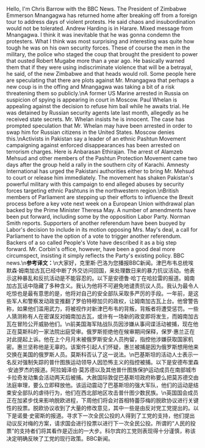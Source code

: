 Hello, I'm Chris Barrow with the BBC News. The President of Zimbabwe Emmerson Mnangagwa has returned home after breaking off from a foreign tour to address days of violent protests. He said chaos and insubordination would not be tolerated. Andrew Harding is in Harare. Mixed message from Mnangagwa. I think it was inevitable that he was gonna condemn the protesters. What I think was most surprising and interesting was quite how tough he was on his own security forces. These of course the men in the military, the police who staged the coup that brought the president to power that ousted Robert Mugabe more than a year ago. He basically warned them that if they were using indiscriminate violence that will be a betrayal, he said, of the new Zimbabwe and that heads would roll. Some people here are speculating that there are plots against Mr. Mnangagwa that perhaps a new coup is in the offing and Mnangagwa was taking a bit of a risk threatening them so publicly.\nA former US Marine arrested in Russia on suspicion of spying is appearing in court in Moscow. Paul Whelan is appealing against the decision to refuse him bail while he awaits trial. He was detained by Russian security agents late last month, allegedly as he received state secrets. Mr. Whelan insists he is innocent. The case has prompted speculation that Mr. Whelan may have been arrested in order to swap him for Russian citizens in the United States. Moscow denies this.\nActivists in Pakistan say a leader of an ethnic Pashtun Movement campaigning against enforced disappearances has been arrested on terrorism charges. Here is Anbarasan Ethirajan. The arrest of Alamzeb Mehsud and other members of the Pashtun Protection Movement came two days after the group held a rally in the southern city of Karachi. Amnesty International has urged the Pakistani authorities either to bring Mr. Mehsud to court or release him immediately. The movement has shaken Pakistan's powerful military with this campaign to end alleged abuses by security forces targeting ethnic Pashtuns in the northwestern region.\nBritish members of Parliament are stepping up their efforts to influence the Brexit process before a key vote next week on a European Union withdrawal plan backed by the Prime Minister Theresa May. A number of amendments have been put forward, including some by the opposition Labor Party. Norman Smith reports. Supporters of another referendum have been buoyed by Labor's decision to include in its motion opposing Mrs. May's deal, a call for Parliament to have the option of a vote to trigger another referendum. Backers of a so called People's Vote have described it as a big step forward. Mr. Corbin's office, however, have been a good deal more circumspect, insisting it simply reflects the Party's existing policy. BBC news.\n**参考译文：**\n大家好，克里斯·巴洛为您播报BBC新闻。津巴布韦总统埃默森·姆南加古瓦已经中断了外交访问回国，来处理数日来的暴力抗议活动。他表示这种暴乱和反抗活动是不能容忍的。以下是安德鲁·哈丁在哈拉雷的报道。姆南加古瓦话中隐藏了多种含义。我认为他将不可避免地谴责抗议人员。我认为最令人吃惊也是最有意思的是，他将对自己的安全部队采取多严厉的手段。一年前，是这些军人和警察发动政变推翻了罗伯特穆加贝的政权，让姆南加古瓦上台。他曾警告称，如果他们滥用武力，将被视作对新津巴布韦的背叛，背叛者将遭受惩罚。一些人猜测称有人在密谋反对姆南加古瓦，或许有一场新的政变即将发生，而姆南加古瓦在冒险公开威胁他们。\n前美国海军陆战队员因涉嫌从事间谍活动被捕，现在他正在莫斯科的一家法院出庭受审。俄罗斯拒绝他在候审期间保释，保罗·惠兰正在对此提起上诉。他在上个月月末被俄罗斯安全人员拘留，指控他涉嫌获取国家机密。惠兰坚称他是无辜的。该案件引起人们怀疑，惠兰被捕是因为俄罗斯想用他来交换在美国的俄罗斯人员。莫斯科否认了这一说法。\n巴基斯坦的活动人士表示一名反对强制失踪的普什图族运动领导人因恐怖主义的指控被捕。以下是安德布里森·安迪罗杰的报道。阿拉姆泽伯·莫苏德以及其他普什图族保护运动成员在南部城市卡拉奇发动集会活动两天后被捕。大赦国际敦促巴基斯坦政府称要么把莫苏德交由法庭审理，要么立即释放他。该运动震动了巴基斯坦的强大军队，他们的运动是结束安全部队的虐待行为，他们在西北部地区攻击普什图少数民族。\n英国国会成员正在加紧步伐来影响脱欧进程，下周他们将会对首相特蕾莎梅的脱欧协议进行关键性的投票。脱欧协议收到了大量的修改意见，其中一些是由反对党工党提出的。以下是诺曼·史密斯的报道。寻求下一次全民公投的人得到了工党的支持，他们提出动议反对梅的方案，请求国会进行投票以进行下一次全民公投。所谓的“人民的投票”的支持者们将其看作是迈出的一大步。科尔宾的工党则表现得十分谨慎，称该决定明确反映了工党的现行政策。BBC新闻。
        